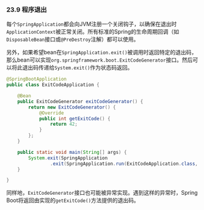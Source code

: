 ### 23.9 程序退出

每个`SpringApplication`都会向JVM注册一个关闭钩子，以确保在退出时`ApplicationContext`被正常关闭。所有标准的Spring的生命周期回调（如`DisposableBean`接口或`@PreDestroy`注解）都可以使用。

另外，如果希望bean在`SpringApplication.exit()`被调用时返回特定的退出码，那么bean可以实现`org.springframework.boot.ExitCodeGenerator`接口。然后可以将此退出码传递给`System.exit()`作为状态码返回。

```java
@SpringBootApplication
public class ExitCodeApplication {

    @Bean
    public ExitCodeGenerator exitCodeGenerator() {
        return new ExitCodeGenerator() {
            @Override
            public int getExitCode() {
                return 42;
            }
        };
    }

    public static void main(String[] args) {
        System.exit(SpringApplication
                .exit(SpringApplication.run(ExitCodeApplication.class, args)));
    }

}
```

同样地，`ExitCodeGenerator`接口也可能被异常实现。遇到这样的异常时，Spring Boot将返回由实现的`getExitCode()`方法提供的退出码。

